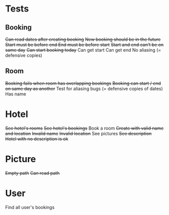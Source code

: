 # Tests

## Booking

~~Can read dates after creating booking~~
~~New booking should be in the future~~
~~Start must be before end
End must be before start~~
~~Start and end can't be on same day~~
~~Can start booking today~~
Can get start
Can get end
No aliasing (= defensive copies)

## Room

~~Booking fails when room has overlapping bookings~~
~~Booking can start / end on same day as another~~
Test for aliasing bugs (= defensive copies of dates)
Has name

# Hotel

~~See hotel's rooms~~
~~See hotel's bookings~~
Book a room
~~Create with valid name and location~~
~~Invalid name~~
~~Invalid location~~
See pictures
~~See description
Hotel with no description is ok~~

# Picture

~~Empty path~~
~~Can read path~~

# User

Find all user's bookings
